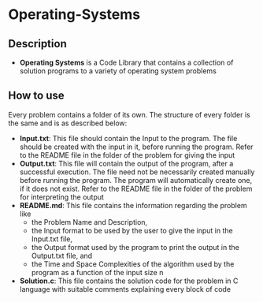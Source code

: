# Operating-Systems

## Description

- **Operating Systems** is a Code Library that contains a collection of solution programs to a variety of operating system problems

## How to use

Every problem contains a folder of its own. The structure of every folder is the same and is as described below:
- **Input.txt**: This file should contain the Input to the program. The file should be created with the input in it, before running the program. Refer to the README file in the folder of the problem for giving the input
- **Output.txt**: This file will contain the output of the program, after a successful execution. The file need not be necessarily created manually before running the program. The program will automatically create one, if it does not exist. Refer to the README file in the folder of the problem for interpreting the output
- **README.md**: This file contains the information regarding the problem like 
    * the Problem Name and Description, 
    * the Input format to be used by the user to give the input in the Input.txt file, 
    * the Output format used by the program to print the output in the Output.txt file, and 
    * the Time and Space Complexities of the algorithm used by the program as a function of the input size n
- **Solution.c**: This file contains the solution code for the problem in C language with suitable comments explaining every block of code